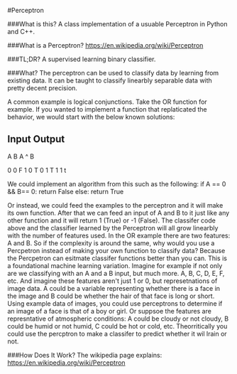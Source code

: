 #Perceptron

###What is this?
A class implementation of a usuable Perceptron in Python and C++.

###What is a Perceptron?
https://en.wikipedia.org/wiki/Perceptron

###TL;DR?
A supervised learning binary classifier.

###What?
The perceptron can be used to classify data by learning from existing data. It can be taught to classify linearbly separable data with pretty decent precision.

A common example is logical conjunctions. Take the OR function for example. If you wanted to implement a function that replaticated the behavior, we would start with the below known solutions:

Input	Output
--------------
A B 	A ^ B

0 0 	F
1 0 	T
0 1 	T
1 1 	t
	
We could implement an algorithm from this such as the following:
if A == 0 && B== 0:
	return False
else:
	return True

Or instead, we could feed the examples to the perceptron and it will make its own function. After that we can feed an input of A and B to it just like any other function and it will return 1 (True) or -1 (False).
The classifer code above and the classifier learned by the Perceptron will all grow linearbly with the number of features used. In the OR example there are two features: A and B. 
So if the complexity is around the same, why would you use a Percpetron instead of making your own function to classify data? Because the Percpetron can esitmate classifer functions better than you can. This is a foundational machine learning variation. Imagine for example if not only are we classifying with an A and a B input, but much more. A, B, C, D, E, F, etc. And imagine these features aren't just 1 or 0, but represetnations of image data. A could be a variable representing whether there is a face in the image and B could be whether the hair of that face is long or short. Using example data of images, you could use perceptrons to determine if an image of a face is that of a boy or girl. Or suppsoe the features are represntative of atmospheric conditions: A could be cloudy or not cloudy, B could be humid or not humid, C could be hot or cold, etc. Theorritically you could use the percptron to make a classifer to predict whether it wil lrain or not.

###How Does It Work?
The wikipedia page explains:
https://en.wikipedia.org/wiki/Perceptron
